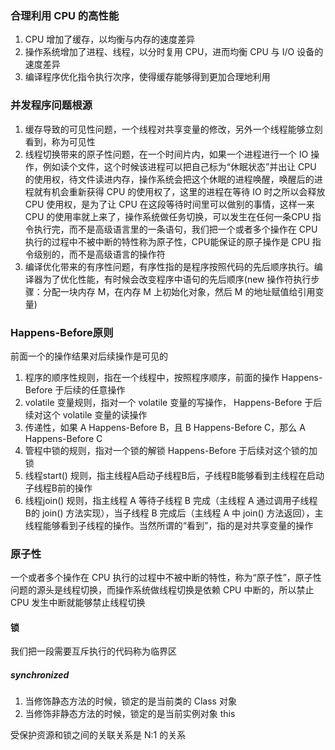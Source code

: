 ### 合理利用 CPU 的高性能

1. CPU 增加了缓存，以均衡与内存的速度差异
2. 操作系统增加了进程、线程，以分时复用 CPU，进而均衡 CPU 与 I/O 设备的速度差异
3. 编译程序优化指令执行次序，使得缓存能够得到更加合理地利用

### 并发程序问题根源

1. 缓存导致的可见性问题，一个线程对共享变量的修改，另外一个线程能够立刻看到，称为可见性
2. 线程切换带来的原子性问题，在一个时间片内，如果一个进程进行一个 IO 操作，例如读个文件，这个时候该进程可以把自己标为“休眠状态”并出让 CPU 的使用权，待文件读进内存，操作系统会把这个休眠的进程唤醒，唤醒后的进程就有机会重新获得 CPU 的使用权了，这里的进程在等待 IO 时之所以会释放 CPU 使用权，是为了让 CPU 在这段等待时间里可以做别的事情，这样一来 CPU 的使用率就上来了，操作系统做任务切换，可以发生在任何一条CPU 指令执行完，而不是高级语言里的一条语句，我们把一个或者多个操作在 CPU 执行的过程中不被中断的特性称为原子性，CPU能保证的原子操作是 CPU 指令级别的，而不是高级语言的操作符
3. 编译优化带来的有序性问题，有序性指的是程序按照代码的先后顺序执行。编译器为了优化性能，有时候会改变程序中语句的先后顺序(new 操作符执行步骤：分配一块内存 M，在内存 M 上初始化对象，然后 M 的地址赋值给引用变量)

### Happens-Before原则

前面一个的操作结果对后续操作是可见的

1.  程序的顺序性规则，指在一个线程中，按照程序顺序，前面的操作 Happens-Before 于后续的任意操作
2. volatile 变量规则，指对一个 volatile 变量的写操作， Happens-Before 于后续对这个 volatile 变量的读操作
3. 传递性，如果 A Happens-Before B，且 B Happens-Before C，那么 A Happens-Before C
4. 管程中锁的规则，指对一个锁的解锁 Happens-Before 于后续对这个锁的加锁
5.  线程start() 规则，指主线程A启动子线程B后，子线程B能够看到主线程在启动子线程B前的操作
6. 线程join() 规则，指主线程 A 等待子线程 B 完成（主线程 A 通过调用子线程 B的 join() 方法实现），当子线程 B 完成后（主线程 A 中 join() 方法返回），主线程能够看到子线程的操作。当然所谓的“看到”，指的是对共享变量的操作

### 原子性

一个或者多个操作在 CPU 执行的过程中不被中断的特性，称为“原子性”，原子性问题的源头是线程切换，而操作系统做线程切换是依赖 CPU 中断的，所以禁止 CPU 发生中断就能够禁止线程切换

#### 锁

我们把一段需要互斥执行的代码称为临界区

##### synchronized

1. 当修饰静态方法的时候，锁定的是当前类的 Class 对象
2. 当修饰非静态方法的时候，锁定的是当前实例对象 this

受保护资源和锁之间的关联关系是 N:1 的关系
